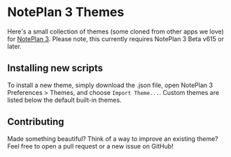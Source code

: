 # NotePlan 3 Themes

Here's a small collection of themes (some cloned from other apps we love) for [NotePlan 3](https://noteplan.co). Please note, this currently requires NotePlan 3 Beta v615 or later. 

## Installing new scripts

To install a new theme, simply download the .json file, open NotePlan 3 Preferences > Themes, and choose `Import Theme...`. Custom themes are listed below the default built-in themes. 

## Contributing

Made something beautiful? Think of a way to improve an existing theme? Feel free to open a pull request or a new issue on GitHub!
